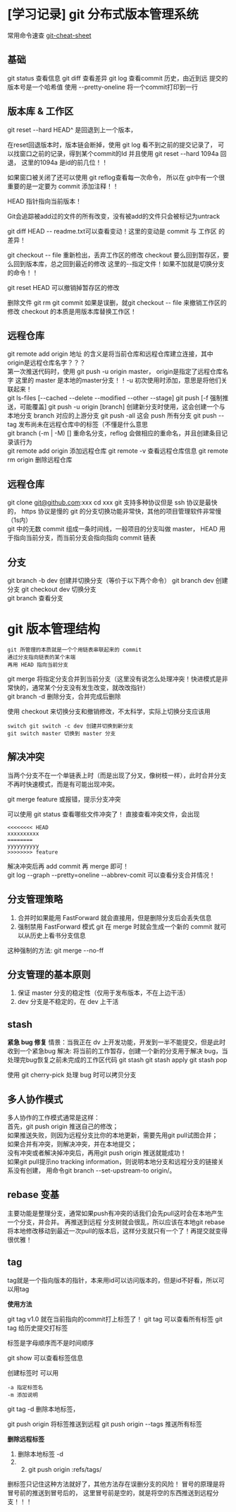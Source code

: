 # [学习记录] git 分布式版本管理系统


常用命令速查 [git-cheat-sheet](/git-cheat-sheet.pdf)

## 基础 
git status 查看信息 
git diff   查看差异 
git log    查看commit 历史，由近到远  提交的版本号是一个哈希值 
使用 --pretty-oneline 将一个commit打印到一行


## 版本库 & 工作区  

git reset --hard HEAD^ 是回退到上一个版本，

在reset回退版本时，版本链会断掉，使用 git log 看不到之前的提交记录了， 可以找窗口之前的记录，得到某个commit的Id 并且使用 git reset --hard 1094a 回退， 这里的1094a 是id的前几位！！  

如果窗口被关闭了还可以使用 git reflog查看每一次命令， 所以在 git中有一个很重要的是一定要为 commit 添加注释！！

 HEAD 指针指向当前版本！   
 
Git会追踪被add过的文件的所有改变，没有被add的文件只会被标记为untrack  

git diff HEAD -- readme.txt可以查看变动！这里的变动是 commit 与 工作区 的差异！  

git checkout -- file 重新检出，丢弃工作区的修改 checkout 要么回到暂存区，要么回到版本库，总之回到最近的修改 这里的--指定文件！如果不加就是切换分支的命令！！  

git reset HEAD <file> 可以撤销掉暂存区的修改

删除文件 git rm git commit 
如果是误删，就git checkout -- file 来撤销工作区的修改 checkout 的本质是用版本库替换工作区！


## 远程仓库 
git remote add origin 地址  的含义是将当前仓库和远程仓库建立连接，其中 origin是远程仓库名字？？？  
第一次推送代码时，使用 git push -u origin master， origin是指定了远程仓库名字 这里的 master 是本地的master分支！！-u 初次使用时添加，意思是将他们关联起来！  
git ls-files [--cached --delete --modified --other --stage] 
git push [-f 强制推送，可能覆盖] git push -u origin [branch] 创建新分支时使用，这会创建一个与本地分支 branch 对应的上游分支 
git push -all 这会 push 所有分支 
git push --tag 发布尚未在远程仓库中的标签（不懂是什么意思  
git branch (-m | -M) [<oldbranch>] <newbranch> 重命名分支，reflog 会做相应的重命名，并且创建条目记录该行为  
git remote add origin <url> 添加远程仓库 
git remote -v 查看远程仓库信息 
git remote rm origin 删除远程仓库

## 远程仓库 
git clone git@github.com:xxx cd xxx  git 支持多种协议但是 ssh 协议是最快的，
https 协议是慢的  git 的分支切换功能非常快，其他的项目管理软件非常慢 （1s内）  
git 中的无数 commit 组成一条时间线，一般项目的分支叫做 master，  HEAD 用于指向当前分支，而当前分支会指向指向 commit 链表 			

## 分支 
git branch -b dev 创建并切换分支（等价于以下两个命令） 
git branch dev 创建分支 
git checkout dev 切换分支  
git branch 查看分支  

# git 版本管理结构 	
    git 所管理的本质就是一个个用链表串联起来的 commit 	
    通过分支指向链表的某个末端 	
    再用 HEAD 指向当前分支 	 

git merge <branch> 将指定分支合并到当前分支（这里没有说怎么处理冲突！快进模式是非常快的，通常某个分支没有发生改变，就改改指针）  
git branch -d <branch> 删除分支，合并完成后删除  

使用 checkout 来切换分支和撤销修改，不太科学，实际上切换分支应该用 
    
    switch git switch -c dev 创建并切换到新分支 
    git switch master 切换到 master 分支
    
## 解决冲突 
当两个分支不在一个单链表上时（而是出现了分叉，像树枝一样），此时合并分支不再时快速模式，而是有可能出现冲突。 

git merge feature  或报错，提示分支冲突 

可以使用 git status 查看哪些文件冲突了！ 
直接查看冲突文件，会出现 
    
    <<<<<<<< HEAD 
    xxxxxxxxxx 
    ======== 
    yyyyyyyyyy 
    >>>>>>>> feature 

解决冲突后再 add commit 再 merge 即可！  
git log --graph --pretty=oneline --abbrev-comit 可以查看分支合并情况！

## 分支管理策略 
1. 合并时如果能用 FastForward 就会直接用，但是删除分支后会丢失信息 
2. 强制禁用 FastForward 模式 git 在 merge 时就会生成一个新的 commit 就可以从历史上看书分支信息  

这种强制的方法: git merge --no-ff

## 分支管理的基本原则 
1. 保证 master 分支的稳定性（仅用于发布版本，不在上边干活） 
2. dev 分支是不稳定的，在 dev 上干活

## stash 
**紧急 bug 修复** 
情景：当我正在 dv 上开发功能，开发到一半不能提交，但是此时收到一个紧急bug 
解决: 将当前的工作暂存，创建一个新的分支用于解决 bug，当处理完bug恢复之前未完成的工作区代码 
git stash 
git stash apply 
git stash pop  

使用 git cherry-pick <commit> 处理 bug 时可以拷贝分支


## 多人协作模式 
多人协作的工作模式通常是这样：   
首先，git push origin <branch-name>推送自己的修改；   
如果推送失败，则因为远程分支比你的本地更新，需要先用git pull试图合并；   
如果合并有冲突，则解决冲突，并在本地提交；   
没有冲突或者解决掉冲突后，再用git push origin <branch-name>推送就能成功！   
如果git pull提示no tracking information，则说明本地分支和远程分支的链接关系没有创建， 用命令git branch --set-upstream-to <branch-name> origin/<branch-name>。    

## rebase 变基 

主要功能是整理分支，通常如果push有冲突的话我们会先pull这时会在本地产生一个分支，并合并。 
再推送到远程 分支树就会很乱，所以应该在本地git rebase将本地修改移动到最近一次pull的版本后，这样分支就只有一个了！再提交就变得很优雅！  

## tag 
tag就是一个指向版本的指针，本来用id可以访问版本的，但是id不好看，所以可以用tag 

**使用方法** 

git tag v1.0 就在当前指向的commit打上标签了！ 
git tag  可以查看所有标签 
git tag <tag> <commit> 给历史提交打标签

标签是字母顺序而不是时间顺序 

git show <tag> 可以查看标签信息 

创建标签时 可以用
    
    -a 指定标签名 
    -m 添加说明 
    
git tag -d 删除本地标签，

git push origin <tag> 将标签推送到远程 
git push origin --tags 推送所有标签 

**删除远程标签**  
1. 删除本地标签 -d  	
2. 2. git push origin :refs/tags/<tag> 

删标签只记住这种方法就好了，其他方法存在误删分支的风险！ 冒号的原理是将 冒号前的推送到冒号后的， 这里冒号前是空的，就是将空的东西推送到远程分支！！！
